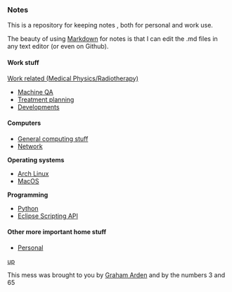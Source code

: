 ### Notes

This is a repository for keeping notes , both for personal and work use.

The beauty of using [Markdown](https://github.com/adam-p/markdown-here/wiki/Markdown-Cheatsheet) for notes is that I can edit the .md files in any text editor (or even on Github).

#### Work stuff

[Work related (Medical Physics/Radiotherapy)](work/README.md)

- [Machine QA](work/Machine%20QA.md)
- [Treatment planning](work/Treatment%20Planning.md)
- [Developments](work/Developments.md)
  
#### Computers

- [General computing stuff](computing/README.md)
- [Network](computing/network.md)

__Operating systems__

- [Arch Linux](arch_linux/README.md)
- [MacOS](macos/README.md)

__Programming__

- [Python](python/README.md)
- [Eclipse Scripting API](esapi/README.md)

#### Other more important home stuff

- [Personal](personal/README.md)

[up](README.md)

This mess was brought to you by [Graham Arden](<mailto:graham.arden@trigfa.org.uk>) and by the numbers 3 and 65
